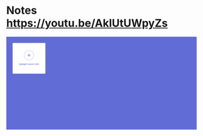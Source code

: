 # Notes https://youtu.be/AkIUtUWpyZs
<p align="center">
  <img src="preview.png" alt="preview del proyecto" width="1600">
</p>